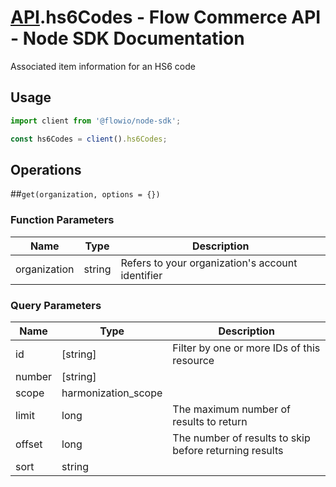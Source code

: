 # [API](README.md).hs6Codes - Flow Commerce API - Node SDK Documentation

Associated item information for an HS6 code

## Usage

```JavaScript
import client from '@flowio/node-sdk';

const hs6Codes = client().hs6Codes;
```

## Operations

##`get(organization, options = {})`

### Function Parameters

| Name  | Type | Description |
| ---- | ---- | ---- |
| organization | string | Refers to your organization&#x27;s account identifier |

### Query Parameters

| Name  | Type | Description |
| ---- | ---- | ---- |
| id | [string] | Filter by one or more IDs of this resource |
| number | [string] |  |
| scope | harmonization_scope |  |
| limit | long | The maximum number of results to return |
| offset | long | The number of results to skip before returning results |
| sort | string |  |

